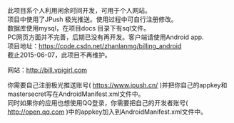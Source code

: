 此项目系个人利用闲余时间开发，可用于个人网站。<br>
项目中使用了JPush 极光推送。使用过程中可自行注册修改。<br>
数据库使用mysql，在项目docs 目录下有sql文件。<br>
PC网页方面并不完善，后期已没有再开发。客户端请使用Android app. <br>
项目地址：https://code.csdn.net/zhanlanmg/billing_android<br>
截止2015-06-07，此项目不再维护。<br>

网站：http://bill.vpigirl.com<br>


你需要自己注册极光推送账号( https://www.jpush.cn/ )并把你自己的appkey和mastersecret写在AndroidManifest.xml文件中。<br/>
同时如果你的应用也想使用QQ登录，你需要把自己的开发者账号( http://open.qq.com )中的appkey加入到AndroidManifest.xml文件中。<br/>

